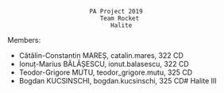 						   PA Project 2019
                              Team Rocket
                                 Halite
                    
Members:
- Cătălin-Constantin MAREȘ, catalin.mares, 322 CD
- Ionuț-Marius BĂLĂȘESCU, ionut.balasescu, 322 CD
- Teodor-Grigore MUTU, teodor_grigore.mutu, 325 CD
- Bogdan KUCSINSCHI, bogdan.kucsinschi, 325 CD# Halite III
